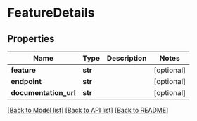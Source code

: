 # FeatureDetails

## Properties
Name | Type | Description | Notes
------------ | ------------- | ------------- | -------------
**feature** | **str** |  | [optional] 
**endpoint** | **str** |  | [optional] 
**documentation_url** | **str** |  | [optional] 

[[Back to Model list]](../README.md#documentation-for-models) [[Back to API list]](../README.md#documentation-for-api-endpoints) [[Back to README]](../README.md)


